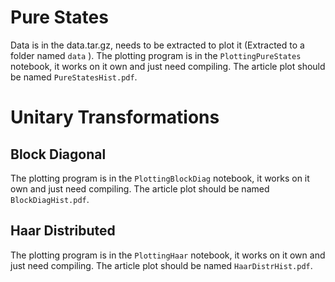 # Pure States

Data is in the data.tar.gz, needs to be extracted to plot it (Extracted to a folder named `data` ). The plotting program is in the `PlottingPureStates` notebook, it works on it own and just need compiling. The article plot should be named `PureStatesHist.pdf`.

# Unitary Transformations

## Block Diagonal

The plotting program is in the `PlottingBlockDiag` notebook, it works on it own and just need compiling. The article plot should be named `BlockDiagHist.pdf`.

## Haar Distributed

The plotting program is in the `PlottingHaar` notebook, it works on it own and just need compiling. The article plot should be named `HaarDistrHist.pdf`.
